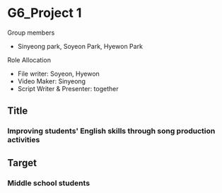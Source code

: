 # G6_Project 1

Group members
- Sinyeong park, Soyeon Park, Hyewon Park 

Role Allocation
- File writer: Soyeon, Hyewon
- Video Maker: Sinyeong
- Script Writer & Presenter: together


## Title
### Improving students' English skills through song production activities


## Target
### Middle school students
